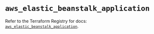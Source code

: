 # `aws_elastic_beanstalk_application`

Refer to the Terraform Registry for docs: [`aws_elastic_beanstalk_application`](https://registry.terraform.io/providers/hashicorp/aws/4.54.0/docs/resources/elastic_beanstalk_application).
